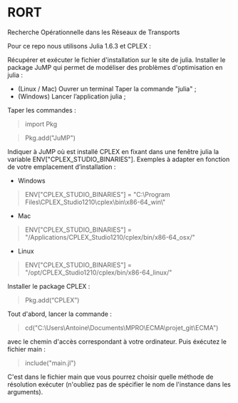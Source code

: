 # RORT
Recherche Opérationnelle dans les Réseaux de Transports


Pour ce repo nous utilisons Julia 1.6.3 et CPLEX :

Récupérer et exécuter le fichier d'installation sur le site de julia.
Installer le package JuMP qui permet de modéliser des problèmes d'optimisation en julia :
- (Linux / Mac)
Ouvrer un terminal 
Taper la commande "julia" ;
- (Windows)
 Lancer l’application julia ;
 
Taper les commandes :
> import Pkg

> Pkg.add("JuMP")

Indiquer à JuMP où est installé CPLEX en fixant dans une fenêtre julia la variable ENV["CPLEX_STUDIO_BINARIES"]. 
Exemples à adapter en fonction de votre emplacement d’installation :
- Windows
> ENV["CPLEX_STUDIO_BINARIES"] = "C:\\Program Files\\CPLEX_Studio1210\\cplex\\bin\\x86-64_win\\"

- Mac
> ENV["CPLEX_STUDIO_BINARIES"] = "/Applications/CPLEX_Studio1210/cplex/bin/x86-64_osx/"

- Linux
> ENV["CPLEX_STUDIO_BINARIES"] = "/opt/CPLEX_Studio1210/cplex/bin/x86-64_linux/"

Installer le package CPLEX : 
> Pkg.add(“CPLEX”)

Tout d'abord, lancer la commande :

> cd("C:\\Users\\Antoine\\Documents\\MPRO\\ECMA\\projet_git\\ECMA") 

avec le chemin d'accès correspondant à votre ordinateur.
Puis éxécutez le fichier main :
> include("main.jl")

C'est dans le fichier main que vous pourrez choisir quelle méthode de résolution exécuter (n'oubliez pas de spécifier le nom de l'instance dans les arguments).
